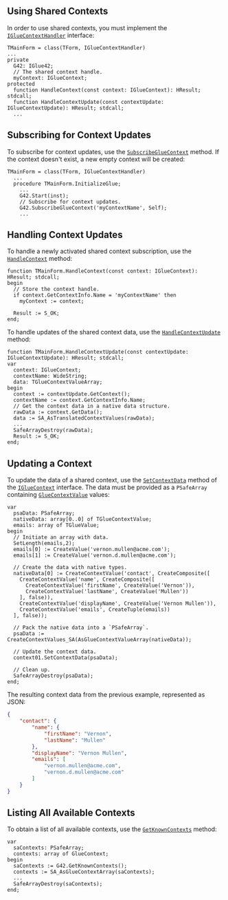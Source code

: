 ## Using Shared Contexts

In order to use shared contexts, you must implement the [`IGlueContextHandler`](../../../../getting-started/how-to/glue42-enable-your-app/delphi/index.html#interfaces-igluecontexthandler) interface:

```delphi
TMainForm = class(TForm, IGlueContextHandler)
...
private
  G42: IGlue42;
  // The shared context handle.
  myContext: IGlueContext;
protected
  function HandleContext(const context: IGlueContext): HResult; stdcall;
  function HandleContextUpdate(const contextUpdate: IGlueContextUpdate): HResult; stdcall;
  ...
```

## Subscribing for Context Updates

To subscribe for context updates, use the [`SubscribeGlueContext`](../../../../getting-started/how-to/glue42-enable-your-app/delphi/index.html#interfaces-iglue42-subscribegluecontext) method. If the context doesn't exist, a new empty context will be created:

```delphi
TMainForm = class(TForm, IGlueContextHandler)
  ...
  procedure TMainForm.InitializeGlue;
    ...
    G42.Start(inst);
    // Subscribe for context updates.
    G42.SubscribeGlueContext('myContextName', Self);
    ...
```

## Handling Context Updates

To handle a newly activated shared context subscription, use the [`HandleContext`](../../../../getting-started/how-to/glue42-enable-your-app/delphi/index.html#interfaces-igluecontexthandler-handlecontext) method:

```delphi
function TMainForm.HandleContext(const context: IGlueContext): HResult; stdcall;
begin
  // Store the context handle.
  if context.GetContextInfo.Name = 'myContextName' then
    myContext := context;

  Result := S_OK;
end;
```

To handle updates of the shared context data, use the [`HandleContextUpdate`](../../../../getting-started/how-to/glue42-enable-your-app/delphi/index.html#interfaces-igluecontexthandler-handlecontextupdate) method:

```delphi
function TMainForm.HandleContextUpdate(const contextUpdate: IGlueContextUpdate): HResult; stdcall;
var
  context: IGlueContext;
  contextName: WideString;
  data: TGlueContextValueArray;
begin
  context := contextUpdate.GetContext();
  contextName := context.GetContextInfo.Name;
  // Get the context data in a native data structure.
  rawData := context.GetData();
  data := SA_AsTranslatedContextValues(rawData);
  ...
  SafeArrayDestroy(rawData);
  Result := S_OK;
end;
```

## Updating a Context

To update the data of a shared context, use the [`SetContextData`](../../../../getting-started/how-to/glue42-enable-your-app/delphi/index.html#interfaces-igluecontext-setcontextdata) method of the [`IGlueContext`](../../../../getting-started/how-to/glue42-enable-your-app/delphi/index.html#interfaces-igluecontext) interface. The data must be provided as a `PSafeArray` containing [`GlueContextValue`](../../../../getting-started/how-to/glue42-enable-your-app/delphi/index.html#types-gluecontextvalue) values:

```delphi
var
  psaData: PSafeArray;
  nativeData: array[0..0] of TGlueContextValue;
  emails: array of TGlueValue;
begin
  // Initiate an array with data.
  SetLength(emails,2);
  emails[0] := CreateValue('vernon.mullen@acme.com');
  emails[1] := CreateValue('vernon.d.mullen@acme.com');

  // Create the data with native types.
  nativeData[0] := CreateContextValue('contact', CreateComposite([
    CreateContextValue('name', CreateComposite([
      CreateContextValue('firstName', CreateValue('Vernon')),
      CreateContextValue('lastName', CreateValue('Mullen'))
    ], false)),
    CreateContextValue('displayName', CreateValue('Vernon Mullen')),
    CreateContextValue('emails', CreateTuple(emails))
  ], false));
  
  // Pack the native data into a `PSafeArray`.
  psaData := CreateContextValues_SA(AsGlueContextValueArray(nativeData));

  // Update the context data.
  context01.SetContextData(psaData);

  // Clean up.
  SafeArrayDestroy(psaData);
end;
```

The resulting context data from the previous example, represented as JSON:

```json
{
    "contact": {
        "name": {
            "firstName": "Vernon",
            "lastName": "Mullen"
        },
        "displayName": "Vernon Mullen",
        "emails": [
            "vernon.mullen@acme.com",
            "vernon.d.mullen@acme.com"
        ]
    }
}
```

## Listing All Available Contexts

To obtain a list of all available contexts, use the [`GetKnownContexts`](../../../../getting-started/how-to/glue42-enable-your-app/delphi/index.html#interfaces-iglue42-getknowncontexts) method:

```delphi
var
  saContexts: PSafeArray;
  contexts: array of GlueContext;
begin
  saContexts := G42.GetKnownContexts();
  contexts := SA_AsGlueContextArray(saContexts);
  ...
  SafeArrayDestroy(saContexts);
end;
```